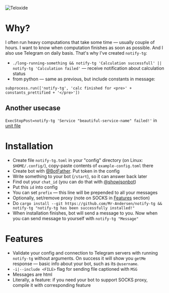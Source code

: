 ![Teloxide](https://img.shields.io/badge/Powered%20by-Teloxide-red)

# Why?
I often run heavy computations that take some time — usually couple of hours. I want to know when computation finishes as soon as possible. And I also use Telegram on daily basis. That's why I've created `notify-tg`:
  - `./long-running-something && notify-tg 'Calculation successfull' || notify-tg 'Calculation failed'` — receive notification about calculation status
  - from python — same as previous, but include constants in message:
  ```Python3
  subprocess.run(['notify-tg', 'calc finished for <pre>' + constants_prettified + '</pre>'])
  ```

## Another usecase
`ExecStopPost=notify-tg 'Service "beautiful-service-name" failed!'` in [unit file](https://www.freedesktop.org/software/systemd/man/systemd.service.html)

# Installation
  - Create file `notify-tg.toml` in your "config" directory (on Linux: `$HOME/.config/`), copy-paste contents of `example-config.toml` there
  - Create bot with [@BotFather](https://t.me/BotFather). Put token in the config
  - Write something to your bot (`/start`), so it can answer back later
  - Find out your `chat_id` (you can do that with [@showjsonbot](https://t.me/showjsonbot))
  - Put this `id` into config
  - You can set `prefix` — this line will be prepended to all your messages
  - Optionally, set/remove proxy (note on SOCKS in [Features](#Features) section)
  - Do `cargo install --git https://github.com/Mr-Andersen/notify-tg && notify-tg "notify-tg has been successfully installed!"`
  - When installation finishes, bot will send a message to you. Now when you can send message to yourself with `notify-tg "Message"`

# Features
  - Validate your config and connection to Telegram servers with running `notify-tg` without arguments. On success it will show you `getMe` response — basic info about your bot, such as its `@username`.
  - `-i|--include <FILE>` flag for sending file captioned with `MSG`
  - Messages are html
  - Literally, a feature: if you need your bot to support SOCKS proxy, compile it with corresponding feature
